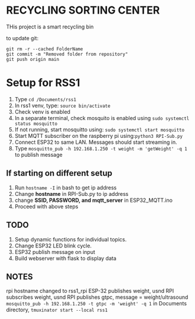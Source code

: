# RECYCLING SORTING CENTER
THis project is a smart recycling bin

to update git:
```
git rm -r --cached FolderName
git commit -m "Removed folder from repository"
git push origin main
```

# Setup for RSS1
1. Type ```cd /Documents/rss1```
4. In rss1 venv, type: `source bin/activate `
3. Check venv is enabled
5. In a separate terminal, check mosquito is enabled using `sudo systemctl status mosquitto`
6. If not running, start mosquitto using: `sudo systemctl start mosquitto`
7. Start MQTT subscriber on the raspberry pi using:`python3 RPI-Sub.py`
8. Connect ESP32 to same LAN. Messages should start streaming in.
9. Type ```mosquitto_pub -h 192.168.1.250 -t weight -m 'getWeight' -q 1``` to publish message

## If starting on different setup
1. Run ```hostname -I``` in bash to get ip address
2. Change **hostname** in RPI-Sub.py to ip address
3. change **SSID, PASSWORD, and mqtt_server** in ESP32_MQTT.ino
4. Proceed with above steps

## TODO
1. Setup dynamic functions for individual topics.
2. Change ESP32 LED blink cycle.
3. ESP32 publish message on input
4. Build webserver with flask to display data

## NOTES
rpi hostname changed to rss1_rpi
ESP-32 publishes weight, usnd
RPI subscribes weight, usnd
RPI publishes gtpc, message = weight/ultrasound 
` mosquitto_pub -h 192.168.1.250 -t gtpc -m 'weight' -q 1 `
in Documents directory,
`tmuxinator start --local rss1`
